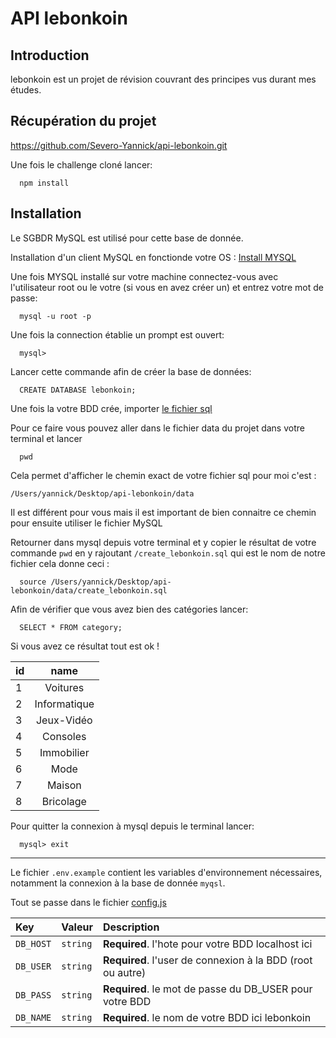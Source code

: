 # API lebonkoin

## Introduction

lebonkoin est un projet de révision couvrant des principes vus durant mes études.

## Récupération du projet
https://github.com/Severo-Yannick/api-lebonkoin.git

Une fois le challenge cloné lancer:

```SHELL
  npm install
```

## Installation

Le SGBDR MySQL est utilisé pour cette base de donnée.

Installation d'un client MySQL en fonctionde votre OS : [Install MYSQL](https://dev.mysql.com/doc/mysql-installation-excerpt/5.7/en/)

Une fois MYSQL installé sur votre machine connectez-vous avec l'utilisateur root ou le votre (si vous en avez créer un) et entrez votre mot de passe:

```SHELL
  mysql -u root -p
```
Une fois la connection établie un prompt est ouvert:
```SHELL
  mysql>
```

Lancer cette commande afin de créer la base de données:

```SHELL
  CREATE DATABASE lebonkoin;
```

Une fois la votre BDD crée, importer [le fichier sql](./data/create_lebonkoin.sql)

Pour ce faire vous pouvez aller dans le fichier data du projet dans votre terminal et lancer

```SHELL
  pwd
```

Cela permet d'afficher le chemin exact de votre fichier sql pour moi c'est :

```SHELL
/Users/yannick/Desktop/api-lebonkoin/data
```

Il est différent pour vous mais il est important de bien connaitre ce chemin pour ensuite utiliser le fichier MySQL

Retourner dans mysql depuis votre terminal et y copier le résultat de votre commande ```pwd``` en y rajoutant ```/create_lebonkoin.sql``` qui est le nom de notre fichier cela donne ceci :

```SHELL
  source /Users/yannick/Desktop/api-lebonkoin/data/create_lebonkoin.sql
```

Afin de vérifier que vous avez bien des catégories lancer:

```SHELL
  SELECT * FROM category;
```

Si vous avez ce résultat tout est ok !

| id  | name          |
| :--------------- |:---------------:|
| 1  |  Voitures       |  
| 2 | Informatique             |
| 3 | Jeux-Vidéo          |
| 4 | Consoles          |
| 5 | Immobilier         |
| 6 | Mode         |
| 7 | Maison         |
| 8 | Bricolage         |

Pour quitter la connexion à mysql depuis le terminal lancer:

```SHELL
  mysql> exit
```

------------------------------------------------

Le fichier ```.env.example``` contient les variables d'environnement nécessaires, notamment la connexion à la base de donnée ```myqsl```.

Tout se passe dans le fichier [config.js](./config.js)

| Key | Valeur     | Description                |
| :-------- | :------- | :------------------------- |
| `DB_HOST` | `string` | **Required**. l'hote pour votre BDD localhost ici |
| `DB_USER` | `string` | **Required**. l'user de connexion à la BDD (root ou autre) |
| `DB_PASS` | `string` | **Required**. le mot de passe du DB_USER pour votre BDD  |
| `DB_NAME` | `string` | **Required**. le nom de votre BDD ici lebonkoin |
